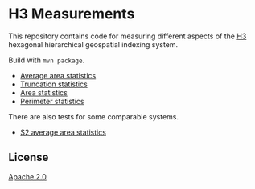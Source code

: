 # H3 Measurements

This repository contains code for measuring different aspects of the [H3](https://github.com/uber/h3) hexagonal
hierarchical geospatial indexing system.

Build with `mvn package`.

* [Average area statistics](./README-SummaryAreaStats.md)
* [Truncation statistics](./README-Truncation.md)
* [Area statistics](./README-AreaStats.md)
* [Perimeter statistics](./README-SummaryPerimeterStats.md)

There are also tests for some comparable systems.

* [S2 average area statistics](./README-S2SummaryAreaStats.md)

## License

[Apache 2.0](./LICENSE)
